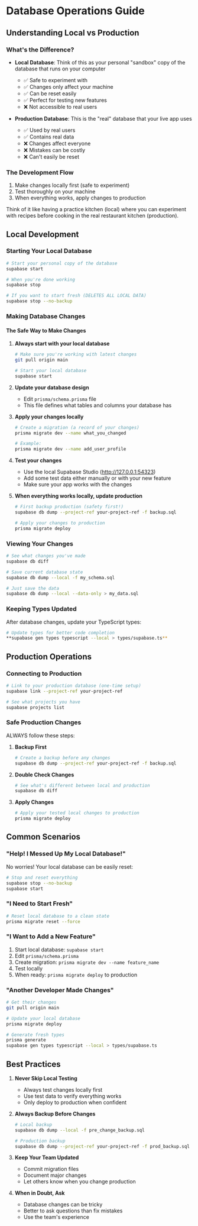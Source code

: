 # Database Operations Guide

## Understanding Local vs Production

### What's the Difference?
- **Local Database**: Think of this as your personal "sandbox" copy of the database that runs on your computer
  - ✅ Safe to experiment with
  - ✅ Changes only affect your machine
  - ✅ Can be reset easily
  - ✅ Perfect for testing new features
  - ❌ Not accessible to real users

- **Production Database**: This is the "real" database that your live app uses
  - ✅ Used by real users
  - ✅ Contains real data
  - ❌ Changes affect everyone
  - ❌ Mistakes can be costly
  - ❌ Can't easily be reset

### The Development Flow
1. Make changes locally first (safe to experiment)
2. Test thoroughly on your machine
3. When everything works, apply changes to production

Think of it like having a practice kitchen (local) where you can experiment with recipes before cooking in the real restaurant kitchen (production).

## Local Development

### Starting Your Local Database
```bash
# Start your personal copy of the database
supabase start

# When you're done working
supabase stop

# If you want to start fresh (DELETES ALL LOCAL DATA)
supabase stop --no-backup
```

### Making Database Changes

#### The Safe Way to Make Changes
1. **Always start with your local database**
   ```bash
   # Make sure you're working with latest changes
   git pull origin main
   
   # Start your local database
   supabase start
   ```

2. **Update your database design**
   - Edit `prisma/schema.prisma` file
   - This file defines what tables and columns your database has

3. **Apply your changes locally**
   ```bash
   # Create a migration (a record of your changes)
   prisma migrate dev --name what_you_changed
   
   # Example: 
   prisma migrate dev --name add_user_profile
   ```

4. **Test your changes**
   - Use the local Supabase Studio (http://127.0.0.1:54323)
   - Add some test data either manually or with your new feature
   - Make sure your app works with the changes

5. **When everything works locally, update production**
   ```bash
   # First backup production (safety first!)
   supabase db dump --project-ref your-project-ref -f backup.sql
   
   # Apply your changes to production
   prisma migrate deploy
   ```

### Viewing Your Changes
```bash
# See what changes you've made
supabase db diff

# Save current database state
supabase db dump --local -f my_schema.sql

# Just save the data
supabase db dump --local --data-only > my_data.sql
```

### Keeping Types Updated
After database changes, update your TypeScript types:
```bash
# Update types for better code completion
**supabase gen types typescript --local > types/supabase.ts**
```

## Production Operations

### Connecting to Production
```bash
# Link to your production database (one-time setup)
supabase link --project-ref your-project-ref

# See what projects you have
supabase projects list
```

### Safe Production Changes
ALWAYS follow these steps:

1. **Backup First**
   ```bash
   # Create a backup before any changes
   supabase db dump --project-ref your-project-ref -f backup.sql
   ```

2. **Double Check Changes**
   ```bash
   # See what's different between local and production
   supabase db diff
   ```

3. **Apply Changes**
   ```bash
   # Apply your tested local changes to production
   prisma migrate deploy
   ```

## Common Scenarios

### "Help! I Messed Up My Local Database!"
No worries! Your local database can be easily reset:
```bash
# Stop and reset everything
supabase stop --no-backup
supabase start
```

### "I Need to Start Fresh"
```bash
# Reset local database to a clean state
prisma migrate reset --force
```

### "I Want to Add a New Feature"
1. Start local database: `supabase start`
2. Edit `prisma/schema.prisma`
3. Create migration: `prisma migrate dev --name feature_name`
4. Test locally
5. When ready: `prisma migrate deploy` to production

### "Another Developer Made Changes"
```bash
# Get their changes
git pull origin main

# Update your local database
prisma migrate deploy

# Generate fresh types
prisma generate
supabase gen types typescript --local > types/supabase.ts
```

## Best Practices

1. **Never Skip Local Testing**
   - Always test changes locally first
   - Use test data to verify everything works
   - Only deploy to production when confident

2. **Always Backup Before Changes**
   ```bash
   # Local backup
   supabase db dump --local -f pre_change_backup.sql
   
   # Production backup
   supabase db dump --project-ref your-project-ref -f prod_backup.sql
   ```

3. **Keep Your Team Updated**
   - Commit migration files
   - Document major changes
   - Let others know when you change production

4. **When in Doubt, Ask**
   - Database changes can be tricky
   - Better to ask questions than fix mistakes
   - Use the team's experience
``` 